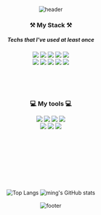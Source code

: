 <div align="center">

![header](https://capsule-render.vercel.app/api?color=75bde0&height=200&type=slice&section=header&text=Welcome!&desc=to%20Mina's%20GitHub%20Profile&fontSize=55&fontAlign=70&fontAlignY=23&rotate=13&descAlign=69&descAlignY=39&&descSize=17&fontColor=fff)<br/>



 
  ### ⚒ My Stack ⚒
 ##### Techs that I've used at least once
<img src="https://img.shields.io/badge/HTML5-E34F26?style=for-the-badge&logo=HTML5&logoColor=white"/>
<img src="https://img.shields.io/badge/CSS-1572B6?style=for-the-badge&logo=CSS3&logoColor=white"/>
 <img src="https://img.shields.io/badge/jQuery-F43059?style=for-the-badge&logo=jQuery&logoColor=white"/>
<img src="https://img.shields.io/badge/JavaScript-FF7800?style=for-the-badge&logo=JavaScript&logoColor=white"/>
<img src="https://img.shields.io/badge/React-61DAFB?style=for-the-badge&logo=React&logoColor=white"/><br/>


<img src="https://img.shields.io/badge/TypeScript-3178C6?style=for-the-badge&logo=TypeScript&logoColor=white">
<img src="https://img.shields.io/badge/Vite-646CFF?style=for-the-badge&logo=Vite&logoColor=white"> <img src="https://img.shields.io/badge/Recoil-3578E5?style=for-the-badge&logo=Recoil&logoColor=white"> <img src="https://img.shields.io/badge/styled components-DB7093?style=for-the-badge&logo=styled components&logoColor=white"/> 
<img src="https://img.shields.io/badge/Axios-5A29E4?style=for-the-badge&logo=Axios&logoColor=white"/> <br/> <br/>

<br/><br/>

### 💻 My tools 💻  
<a href="mailto: alstjr9438@naver.com"><img src="https://img.shields.io/badge/Gmail-EA4335?style=for-the-badge&logo=Gmail&logoColor=white"/></a>
<a href="https://github.com/mingnana"><img src="https://img.shields.io/badge/GitHub-181717?style=for-the-badge&logo=GitHub&logoColor=white"/></a>
<a href="#none"><img src="https://img.shields.io/badge/Notion-333?style=for-the-badge&logo=Notion&logoColor=white"/></a> <img src="https://img.shields.io/badge/Figma-F24E1E?style=for-the-badge&logo=Figma&logoColor=white"/><br/>
<img src="https://img.shields.io/badge/Visual Studio Code-007ACC?style=for-the-badge&logo=Visual Studio Code&logoColor=white"/> <img src="https://img.shields.io/badge/slack-4A154B?style=for-the-badge&logo=slack&logoColor=white"> <img src="https://img.shields.io/badge/jira-0052CC?style=for-the-badge&logo=jira&logoColor=white">
 
 <br/>
 
 ## 　
 <br/><br/>
 
 
![Top Langs](https://github-readme-stats.vercel.app/api/top-langs/?username=mingnana&layout=compact)
![ming's GitHub stats](https://github-readme-stats.vercel.app/api?username=mingnana&show_icons=true&hide=contribs,prs)<br/><br/>
![footer](https://capsule-render.vercel.app/api?color=75bde0&height=150&type=slice&section=footer)

 </div>
